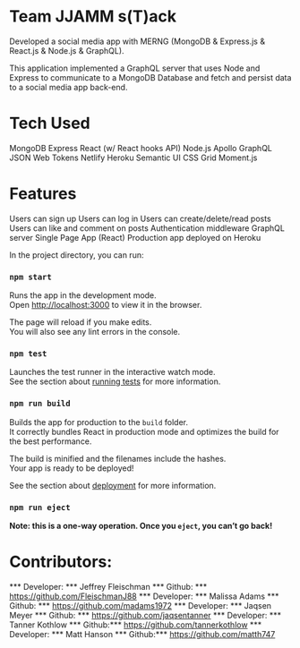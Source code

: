 # Team JJAMM s(T)ack
Developed a social media app with MERNG (MongoDB & Express.js & React.js & Node.js & GraphQL). 

This application implemented a GraphQL server that uses Node and Express to communicate to a MongoDB Database and fetch and persist data to a social media app back-end.
# Tech Used
MongoDB
Express
React (w/ React hooks API)
Node.js
Apollo
GraphQL
JSON Web Tokens
Netlify
Heroku
Semantic UI
CSS Grid
Moment.js

# Features
Users can sign up
Users can log in
Users can create/delete/read posts
Users can like and comment on posts
Authentication middleware
GraphQL server
Single Page App (React)
Production app deployed on Heroku

In the project directory, you can run:

### `npm start`

Runs the app in the development mode.<br />
Open [http://localhost:3000](http://localhost:3000) to view it in the browser.

The page will reload if you make edits.<br />
You will also see any lint errors in the console.

### `npm test`

Launches the test runner in the interactive watch mode.<br />
See the section about [running tests](https://facebook.github.io/create-react-app/docs/running-tests) for more information.

### `npm run build`

Builds the app for production to the `build` folder.<br />
It correctly bundles React in production mode and optimizes the build for the best performance.

The build is minified and the filenames include the hashes.<br />
Your app is ready to be deployed!

See the section about [deployment](https://facebook.github.io/create-react-app/docs/deployment) for more information.

### `npm run eject`

**Note: this is a one-way operation. Once you `eject`, you can’t go back!**

# Contributors:
*** Developer: *** Jeffrey Fleischman *** Github: *** https://github.com/FleischmanJ88
*** Developer: *** Malissa Adams *** Github: *** https://github.com/madams1972
*** Developer: *** Jaqsen Meyer *** Github: *** https://github.com/jaqsentanner
*** Developer: *** Tanner Kothlow *** Github:*** https://github.com/tannerkothlow
*** Developer: *** Matt Hanson *** Github:*** https://github.com/matth747